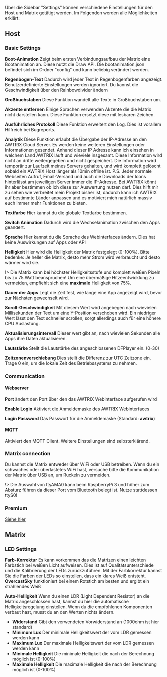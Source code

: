 Über die Sidebar "Settings" können verschiedene Einstellungen für den Host und Matrix getätigt werden. Im Folgenden werden alle Möglichkeiten erklärt:

## Host

### Basic Settings

**Boot-Animation**
Zeigt beim ersten Verbindungsaufbau der Matrix eine Bootanimation an.
Diese nutzt die Draw API. Die bootanimation.json befindet sich im Ordner "config" und kann beliebig verändert werden.

**Regenbogen-Text**
Dadurch wird jeder Text in Regenbogenfarben angezeigt. Benutzerdefinierte Einstellungen werden ignoriert. Du kannst die Geschwindigkeit über den Rainbowdivider ändern

**Großbuchstaben**
Diese Funktion wandelt alle Texte in Großbuchstaben um.

**Akzente entfernen**
Einige Sprachen verwenden Akzente die die Matrix nicht darstellen kann. Diese Funktion ersetzt diese mit lesbaren Zeichen.

**Ausführliches Protokoll**
Diese Funktion erweitert den Log. Dies ist vorallem Hilfreich bei Bugreports.

**Analytik**
Diese Funktion erlaubt die Übergabe der IP-Adresse an den AWTRIX Cloud Server. Es werden keine weiteren Einstellungen oder Informationen gesendet.
Anhand dieser IP Adresse kann ich einsehen in welchem Land AWTRIX läuft und wieviele insgesamt. Diese Information wird nicht an dritte weitergegeben und nicht gespeichert.
Die Information wird temporär zur Laufzeit meines Servers gehalten, und wird komplett gelöscht sobald ein AWTRIX Host länger als 10min offline ist.
P.S. Jeder normale Webseiten Aufruf, Email-Versand und auch die Downloads der Icons hinterlässt am jeweiligen Server immer die IP-Adresse. Bei AWTRIX könnt ihr aber bestimmen ob ich diese zur Auswertung nutzen darf. Dies hilft mir zu sehen wie verbreitet mein Projekt bisher ist, dadurch kann ich AWTRIX auf bestimmte Länder anpassen und es motiviert mich natürlich massiv euch immer mehr Funktionen zu bieten.

**Textfarbe**
Hier kannst du die globale Textfarbe bestimmen.

**Switch Animation**
Dadurch wird die Wechselanimation zwischen den Apps geändert.

**Sprache**
Hier kannst du die Sprache des Webinterfaces ändern. Dies hat keine Auswirkungen auf Apps oder API

**Helligkeit**
Hier wird die Helligkeit der Matrix festgelegt (0-100%). Bitte bedenke: Je heller die Matrix, desto mehr Strom wird verbraucht und desto wärmer wird sie.

!> Die Matrix kann bei höchster Helligkeitsstufe und komplett weißen Pixeln bis zu 75 Watt beanspruchen! Um eine übermäßige Hitzeentwicklung zu vermeiden, empfiehlt sich eine **maximale** Helligkeit von 75%.

**Dauer der Apps**
Legt die Zeit fest, wie lange eine App angezeigt wird, bevor zur Nächsten gewechselt wird.

**Scroll-Geschwindigkeit**
Mit diesem Wert wird angebegen nach wievielen Millisekunden der Text um eine Y-Position verschoben wird. Ein niedriger Wert lässt den Text schneller scrollen, sorgt allerdings auch für eine höhere CPU Auslastung.

**Aktualisierungsintervall**
Dieser wert gibt an, nach wievielen Sekunden alle Apps ihre Daten aktualisieren.

**Lautstärke**
Stellt die Lautstärke des angeschlossenen DFPlayer ein. (0-30)

**Zeitzonenverschiebung**
Dies stellt die Differenz zur UTC Zeitzone ein. Trage 0 ein, um die lokale Zeit des Betriebssystems zu nehmen.

### Communication

#### Webserver

**Port**
ändert den Port über den das AWTRIX Webinterface aufgerufen wird

**Enable Login**
Aktiviert die Anmeldemaske des AWTRIX Webinterfaces

**Login Password**
Das Passwort für die Anmeldemaske (Standard: **awtrix**)

#### MQTT

Aktiviert den MQTT Client. Weitere Einstellungen sind selbsterklärend.

### Matrix connection

Du kannst die Matrix entweder über WiFi oder USB betreiben. Wenn du ein schwaches oder überlastetes WiFi hast, versuche bitte die Kommunikation der Matrix über USB an, um Ruckeln zu vermeiden.

!> Die Auswahl von ttyAMA0 kann beim RaspberryPi 3 und höher zum Absturz führen da dieser Port vom Bluetooth belegt ist. Nutze stattdessen ttyS0!

### Premium

[Siehe hier](de-de/premium.md)

## Matrix

### LED Settings

**Farb-Korrektur**
Es kann vorkommen das die Matrizen einen leichten Farbstich bei weißen Licht aufweisen. Dies ist auf Qualitätsunterschiede und die Kalibrierung der LEDs zurückzuführen.
Mit der Farbkorrektur kannst Sie die Farben der LEDs so einstellen, dass ein klares Weiß entsteht. **OvercastSky** funktioniert bei einem Rotstich am besten und ergibt ein strahlendes Weiß

**Auto-Helligkeit**
Wenn du einen LDR (Light Dependent Resistor) an die Matrix angeschlossen hast, kannst du hier die automatische Helligkeitsregelung einstellen. Wenn du die empfohlenen Komponenten verbaut hast, musst du an den Werten nichts ändern.

- **Widerstand**
  Gibt den verwendeten Vorwiderstand an (1000ohm ist hier standard)
- **Minimum Lux**
  Der minimale Helligkeitswert der vom LDR gemessen werden kann
- **Maximum Lux**
  Der maximale Helligkeitswert der vom LDR gemessen werden kann
- **Minimale Helligkeit**
  Die minimale Helligkeit die nach der Berechnung möglich ist (0-100%)
- **Maximale Helligkeit**
  Die maximale Helligkeit die nach der Berechnung möglich ist (0-100%)
